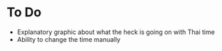 # To Do

- Explanatory graphic about what the heck is going on with Thai time
- Ability to change the time manually
